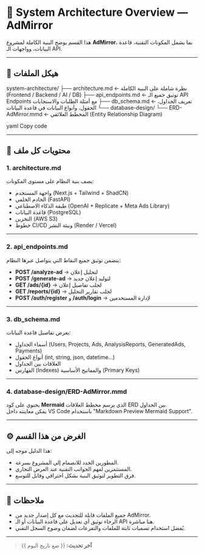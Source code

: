 # 🧭 System Architecture Overview — AdMirror

هذا القسم يوضح البنية الكاملة لمشروع **AdMirror**، بما يشمل المكونات التقنية، قاعدة البيانات، وواجهات الـ API.

---

## 📂 هيكل الملفات

system-architecture/
├── architecture.md ← نظرة شاملة على البنية الكاملة (Frontend / Backend / AI / DB)
├── api_endpoints.md ← توثيق جميع الـ API Endpoints مع أمثلة الطلبات والاستجابات
├── db_schema.md ← تعريف الجداول، الحقول، وأنواع البيانات في قاعدة البيانات
└── database-design/
└── ERD-AdMirror.mmd ← المخطط العلائقي (Entity Relationship Diagram)

yaml
Copy code

---

## 📘 محتويات كل ملف

### 1. architecture.md  
يصف بنية النظام على مستوى المكونات:
- واجهة المستخدم (Next.js + Tailwind + ShadCN)  
- الخادم الخلفي (FastAPI)  
- طبقة الذكاء الاصطناعي (OpenAI + Replicate + Meta Ads Library)  
- قاعدة البيانات (PostgreSQL)  
- التخزين (AWS S3)  
- خطوط CI/CD وبيئة النشر (Render / Vercel)

---

### 2. api_endpoints.md  
يتضمن توثيق جميع النقاط التي يتواصل عبرها النظام:
- **POST /analyze-ad** → لتحليل إعلان  
- **POST /generate-ad** → لتوليد إعلان جديد  
- **GET /ads/{id}** → لجلب تفاصيل إعلان  
- **GET /reports/{id}** → لجلب تقارير التحليل  
- **POST /auth/register** و **/auth/login** → لإدارة المستخدمين

---

### 3. db_schema.md  
يعرض تفاصيل قاعدة البيانات:
- أسماء الجداول (Users, Projects, Ads, AnalysisReports, GeneratedAds, Payments)  
- أنواع الحقول (int, string, json, datetime...)  
- العلاقات بين الجداول  
- الفهارس (Indexes) والمفاتيح الأساسية (Primary Keys)

---

### 4. database-design/ERD-AdMirror.mmd  
يحتوي على كود **Mermaid** الذي يرسم مخطط العلاقات ERD بين الجداول.  
يمكن معاينته داخل VS Code باستخدام "Markdown Preview Mermaid Support".

---

## ⚙️ الغرض من هذا القسم
هذا الدليل موجه إلى:
- المطورين الجدد للانضمام إلى المشروع بسرعة.  
- المستثمرين لفهم الجوانب التقنية عند العرض التجاري.  
- فرق التطوير لتوثيق البنية بشكل احترافي وقابل للتوسع.

---

## 🧩 ملاحظات
- جميع الملفات قابلة للتحديث مع كل إصدار جديد من AdMirror.  
- الرجاء توثيق أي تعديل على قاعدة البيانات أو الـ API هنا مباشرة.  
- يُفضل استخدام تسميات ثابتة للملفات والتفرعات لضمان وضوح السجل التقني.

---

> **آخر تحديث:** {{ ضع تاريخ اليوم }}